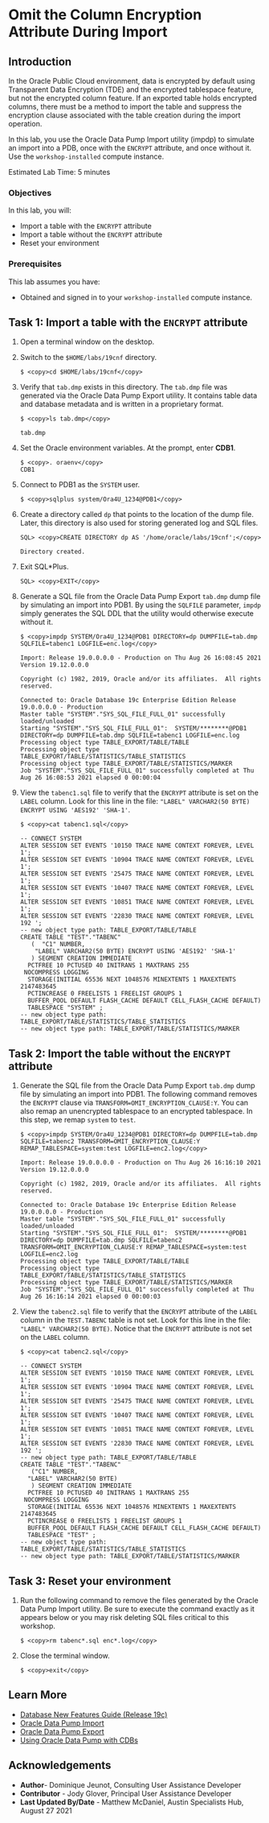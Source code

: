 
# Omit the Column Encryption Attribute During Import

## Introduction
In the Oracle Public Cloud environment, data is encrypted by default using Transparent Data Encryption (TDE) and the encrypted tablespace feature, but not the encrypted column feature. If an exported table holds encrypted columns, there must be a method to import the table and suppress the encryption clause associated with the table creation during the import operation.

In this lab, you use the Oracle Data Pump Import utility (impdp) to simulate an import into a PDB, once with the `ENCRYPT` attribute, and once without it. Use the `workshop-installed` compute instance.

Estimated Lab Time: 5 minutes

### Objectives

In this lab, you will:

- Import a table with the `ENCRYPT` attribute
- Import a table without the `ENCRYPT` attribute
- Reset your environment

### Prerequisites

This lab assumes you have:
- Obtained and signed in to your `workshop-installed` compute instance.

## Task 1: Import a table with the `ENCRYPT` attribute

1. Open a terminal window on the desktop.

2. Switch to the `$HOME/labs/19cnf` directory.

    ```
    $ <copy>cd $HOME/labs/19cnf</copy>
    ```

3. Verify that `tab.dmp` exists in this directory. The `tab.dmp` file was generated via the Oracle Data Pump Export utility. It contains table data and database metadata and is written in a proprietary format.

    ```                
    $ <copy>ls tab.dmp</copy>

    tab.dmp
    ```

4. Set the Oracle environment variables. At the prompt, enter **CDB1**.

    ```
    $ <copy>. oraenv</copy>
    CDB1
    ```


5. Connect to PDB1 as the `SYSTEM` user.

    ```
    $ <copy>sqlplus system/Ora4U_1234@PDB1</copy>
    ```

6. Create a directory called `dp` that points to the location of the dump file. Later, this directory is also used for storing generated log and SQL files.

    ```
    SQL> <copy>CREATE DIRECTORY dp AS '/home/oracle/labs/19cnf';</copy>

    Directory created.
    ```

7. Exit SQL*Plus.

    ```
    SQL> <copy>EXIT</copy>
    ```

8. Generate a SQL file from the Oracle Data Pump Export `tab.dmp` dump file by simulating an import into PDB1. By using the `SQLFILE` parameter, `impdp` simply generates the SQL DDL that the utility would otherwise execute without it.

    ```
    $ <copy>impdp SYSTEM/Ora4U_1234@PDB1 DIRECTORY=dp DUMPFILE=tab.dmp SQLFILE=tabenc1 LOGFILE=enc.log</copy>

    Import: Release 19.0.0.0.0 - Production on Thu Aug 26 16:08:45 2021
    Version 19.12.0.0.0

    Copyright (c) 1982, 2019, Oracle and/or its affiliates.  All rights reserved.

    Connected to: Oracle Database 19c Enterprise Edition Release 19.0.0.0.0 - Production
    Master table "SYSTEM"."SYS_SQL_FILE_FULL_01" successfully loaded/unloaded
    Starting "SYSTEM"."SYS_SQL_FILE_FULL_01":  SYSTEM/********@PDB1 DIRECTORY=dp DUMPFILE=tab.dmp SQLFILE=tabenc1 LOGFILE=enc.log
    Processing object type TABLE_EXPORT/TABLE/TABLE
    Processing object type TABLE_EXPORT/TABLE/STATISTICS/TABLE_STATISTICS
    Processing object type TABLE_EXPORT/TABLE/STATISTICS/MARKER
    Job "SYSTEM"."SYS_SQL_FILE_FULL_01" successfully completed at Thu Aug 26 16:08:53 2021 elapsed 0 00:00:04
    ```

9.  View the `tabenc1.sql` file to verify that the `ENCRYPT` attribute is set on the `LABEL` column. Look for this line in the file: `"LABEL" VARCHAR2(50 BYTE) ENCRYPT USING 'AES192' 'SHA-1'`.

    ```
    $ <copy>cat tabenc1.sql</copy>

    -- CONNECT SYSTEM
    ALTER SESSION SET EVENTS '10150 TRACE NAME CONTEXT FOREVER, LEVEL 1';
    ALTER SESSION SET EVENTS '10904 TRACE NAME CONTEXT FOREVER, LEVEL 1';
    ALTER SESSION SET EVENTS '25475 TRACE NAME CONTEXT FOREVER, LEVEL 1';
    ALTER SESSION SET EVENTS '10407 TRACE NAME CONTEXT FOREVER, LEVEL 1';
    ALTER SESSION SET EVENTS '10851 TRACE NAME CONTEXT FOREVER, LEVEL 1';
    ALTER SESSION SET EVENTS '22830 TRACE NAME CONTEXT FOREVER, LEVEL 192 ';
    -- new object type path: TABLE_EXPORT/TABLE/TABLE
    CREATE TABLE "TEST"."TABENC"
       (  "C1" NUMBER,
	    "LABEL" VARCHAR2(50 BYTE) ENCRYPT USING 'AES192' 'SHA-1'
       ) SEGMENT CREATION IMMEDIATE
      PCTFREE 10 PCTUSED 40 INITRANS 1 MAXTRANS 255
     NOCOMPRESS LOGGING
      STORAGE(INITIAL 65536 NEXT 1048576 MINEXTENTS 1 MAXEXTENTS 2147483645
      PCTINCREASE 0 FREELISTS 1 FREELIST GROUPS 1
      BUFFER_POOL DEFAULT FLASH_CACHE DEFAULT CELL_FLASH_CACHE DEFAULT)
      TABLESPACE "SYSTEM" ;
    -- new object type path: TABLE_EXPORT/TABLE/STATISTICS/TABLE_STATISTICS
    -- new object type path: TABLE_EXPORT/TABLE/STATISTICS/MARKER
    ```

## Task 2: Import the table without the `ENCRYPT` attribute

1. Generate the SQL file from the Oracle Data Pump Export `tab.dmp` dump file by simulating an import into PDB1. The following command removes the `ENCRYPT` clause via `TRANSFORM=OMIT_ENCRYPTION_CLAUSE:Y`. You can also remap an unencrypted tablespace to an encrypted tablespace. In this step, we remap `system` to `test`.

    ```
    $ <copy>impdp SYSTEM/Ora4U_1234@PDB1 DIRECTORY=dp DUMPFILE=tab.dmp SQLFILE=tabenc2 TRANSFORM=OMIT_ENCRYPTION_CLAUSE:Y REMAP_TABLESPACE=system:test LOGFILE=enc2.log</copy>

    Import: Release 19.0.0.0.0 - Production on Thu Aug 26 16:16:10 2021
    Version 19.12.0.0.0

    Copyright (c) 1982, 2019, Oracle and/or its affiliates.  All rights reserved.

    Connected to: Oracle Database 19c Enterprise Edition Release 19.0.0.0.0 - Production
    Master table "SYSTEM"."SYS_SQL_FILE_FULL_01" successfully loaded/unloaded
    Starting "SYSTEM"."SYS_SQL_FILE_FULL_01":  SYSTEM/********@PDB1 DIRECTORY=dp DUMPFILE=tab.dmp SQLFILE=tabenc2 TRANSFORM=OMIT_ENCRYPTION_CLAUSE:Y REMAP_TABLESPACE=system:test LOGFILE=enc2.log
    Processing object type TABLE_EXPORT/TABLE/TABLE
    Processing object type TABLE_EXPORT/TABLE/STATISTICS/TABLE_STATISTICS
    Processing object type TABLE_EXPORT/TABLE/STATISTICS/MARKER
    Job "SYSTEM"."SYS_SQL_FILE_FULL_01" successfully completed at Thu Aug 26 16:16:14 2021 elapsed 0 00:00:03
    ```

2. View the `tabenc2.sql` file to verify that the `ENCRYPT` attribute of the `LABEL` column in the `TEST.TABENC` table is not set. Look for this line in the file: `"LABEL" VARCHAR2(50 BYTE)`. Notice that the `ENCRYPT` attribute is not set on the `LABEL` column.

    ```
    $ <copy>cat tabenc2.sql</copy>

    -- CONNECT SYSTEM
    ALTER SESSION SET EVENTS '10150 TRACE NAME CONTEXT FOREVER, LEVEL 1';
    ALTER SESSION SET EVENTS '10904 TRACE NAME CONTEXT FOREVER, LEVEL 1';
    ALTER SESSION SET EVENTS '25475 TRACE NAME CONTEXT FOREVER, LEVEL 1';
    ALTER SESSION SET EVENTS '10407 TRACE NAME CONTEXT FOREVER, LEVEL 1';
    ALTER SESSION SET EVENTS '10851 TRACE NAME CONTEXT FOREVER, LEVEL 1';
    ALTER SESSION SET EVENTS '22830 TRACE NAME CONTEXT FOREVER, LEVEL 192 ';
    -- new object type path: TABLE_EXPORT/TABLE/TABLE
    CREATE TABLE "TEST"."TABENC"
       ("C1" NUMBER,
      "LABEL" VARCHAR2(50 BYTE)
       ) SEGMENT CREATION IMMEDIATE
      PCTFREE 10 PCTUSED 40 INITRANS 1 MAXTRANS 255
     NOCOMPRESS LOGGING
      STORAGE(INITIAL 65536 NEXT 1048576 MINEXTENTS 1 MAXEXTENTS 2147483645
      PCTINCREASE 0 FREELISTS 1 FREELIST GROUPS 1
      BUFFER_POOL DEFAULT FLASH_CACHE DEFAULT CELL_FLASH_CACHE DEFAULT)
      TABLESPACE "TEST" ;
    -- new object type path: TABLE_EXPORT/TABLE/STATISTICS/TABLE_STATISTICS
    -- new object type path: TABLE_EXPORT/TABLE/STATISTICS/MARKER
    ```

## Task 3: Reset your environment

1. Run the following  command to remove the files generated by the Oracle Data Pump Import utility. Be sure to execute the command exactly as it appears below or you may risk deleting SQL files critical to this workshop.

    ```
    $ <copy>rm tabenc*.sql enc*.log</copy>
    ```

2. Close the terminal window.

    ```
    $ <copy>exit</copy>
    ```



## Learn More

- [Database New Features Guide (Release 19c)](https://docs.oracle.com/en/database/oracle/oracle-database/19/newft/preface.html#GUID-E012DF0F-432D-4C03-A4C8-55420CB185F3)
- [Oracle Data Pump Import](https://docs.oracle.com/en/database/oracle/oracle-database/19/sutil/datapump-import-utility.html#GUID-D11E340E-14C6-43B8-AB09-6335F0C1F71B)
- [Oracle Data Pump Export](https://docs.oracle.com/en/database/oracle/oracle-database/19/sutil/oracle-data-pump-export-utility.html#GUID-5F7380CE-A619-4042-8D13-1F7DDE429991)
- [Using Oracle Data Pump with CDBs](https://docs.oracle.com/en/database/oracle/oracle-database/19/sutil/oracle-data-pump-overview.html#GUID-BD76463C-0867-477E-983F-4329610EC458)

## Acknowledgements

- **Author**- Dominique Jeunot, Consulting User Assistance Developer
- **Contributor** - Jody Glover, Principal User Assistance Developer
- **Last Updated By/Date** - Matthew McDaniel, Austin Specialists Hub, August 27 2021
